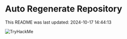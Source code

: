 # Auto Regenerate Repository

This README was last updated: 2024-10-17 14:44:13

 ![TryHackMe](https://tryhackme.com/badge/533634)